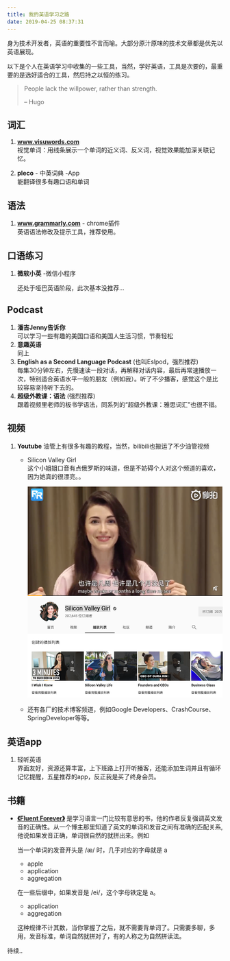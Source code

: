 ```yaml
---
title: 我的英语学习之路
date: 2019-04-25 08:37:31
---
```


身为技术开发者，英语的重要性不言而喻。大部分原汁原味的技术文章都是优先以英语展现。

以下是个人在英语学习中收集的一些工具，当然，学好英语，工具是次要的，最重要的是选好适合的工具，然后持之以恒的练习。

> People lack the willpower, rather than strength.
>
> – Hugo


## 词汇
1. **<a href="https://www.visuwords.com" target="_blank">www.visuwords.com</a>**  
	视觉单词：用线条展示一个单词的近义词、反义词，视觉效果能加深关联记忆。

2. **pleco** - 中英词典 -App  
	能翻译很多有趣口语和单词


## 语法
1. **<a href="https://www.grammarly.com" target="_blank">www.grammarly.com</a>** - chrome插件  
	英语语法修改及提示工具，推荐使用。  

## 口语练习
1. **微软小英** -微信小程序  

    还处于哑巴英语阶段，此次基本没推荐...
 
## Podcast
1. **潘吉Jenny告诉你**  
	可以学习一些有趣的美国口语和美国人生活习惯，节奏轻松
2. **意趣英语**  
	同上
3. **English as a Second Language Podcast** (也叫Eslpod，强烈推荐)  
	每集30分钟左右，先慢速读一段对话，再解释对话内容，最后再常速播放一次，特别适合英语水平一般的朋友（例如我）。听了不少播客，感觉这个是比较容易坚持听下去的。
4. **超级外教课：语法** (强烈推荐)  
	跟着视频里老师的板书学语法，同系列的“超级外教课：雅思词汇”也很不错。
	

## 视频
1. **Youtube** 油管上有很多有趣的教程，当然，bilibili也搬运了不少油管视频
	* Silicon Valley Girl  
	这个小姐姐口音有点俄罗斯的味道，但是不妨碍个人对这个频道的喜欢，因为她真的很漂亮。。  
	
		![screen](/images/20190425/01.png)  
		![screen](/images/20190425/02.png)
		
	* 还有各厂的技术博客频道，例如Google Developers、CrashCourse、SpringDeveloper等等。
  
	
## 英语app 
1. 轻听英语  
	界面友好，资源还算丰富，上下班路上打开听播客，还能添加生词并且有循环记忆提醒，五星推荐的app，反正我是买了终身会员。
	
	
	
## 书籍

* **<a href="https://fluent-forever.com/book/" target="_blank">《Fluent Forever》</a>** 是学习语言一门比较有意思的书，他的作者反复强调英文发音的正确性。从一个博主那里知道了英文的单词和发音之间有准确的匹配关系,他说如果发音正确，单词很自然的就拼出来。例如


	当一个单词的发音开头是 /æ/ 时，几乎对应的字母就是 a
	
	* apple
	* application
	* aggregation

	
	在一些后缀中，如果发音是 /ei/，这个字母铁定是 a。
	
	* application
	* aggregation


	这种规律不计其数，当你掌握了之后，就不需要背单词了。只需要多聊，多用，发音标准，单词自然就拼对了，有的人称之为自然拼读法。


	
待续..
	



